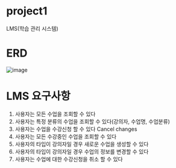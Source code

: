 # project1
LMS(학습 관리 시스템)
# ERD
![image](https://github.com/Lalallal12/project1/assets/86557754/92406880-f617-4c5b-bef6-3e7fe3bb820c)
# LMS 요구사항
 1. 사용자는 모든 수업을 조회할 수 있다
 2. 사용자는 특정 분류의 수업을 조회할 수 있다(강의자, 수업명, 수업분류)
 3. 사용자는 수업을 수강신청 할 수 있다 Cancel changes
 4. 사용자는 모든 수강중인 수업을 조회할 수 있다
 5. 사용자의 타입이 강의자일 경우 새로운 수업을 생성할 수 있다
 6. 사용자의 타입이 강의자일 경우 수업의 정보를 변경할 수 있다
 7. 사용자는 수업에 대한 수강신청을 취소 할 수 있다
